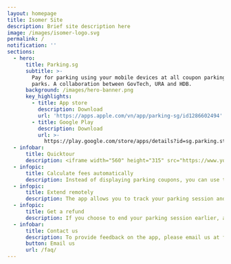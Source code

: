 ```yaml
---
layout: homepage
title: Isomer Site
description: Brief site description here
image: /images/isomer-logo.svg
permalink: /
notification: ''
sections:
  - hero:
      title: Parking.sg
      subtitle: >-
        Pay for parking using your mobile devices at all coupon parking car
        parks. A collaboration between GovTech, URA and HDB.
      background: /images/hero-banner.png
      key_highlights:
        - title: App store
          description: Download
          url: 'https://apps.apple.com/vn/app/parking-sg/id1286602494'
        - title: Google Play
          description: Download
          url: >-
            https://play.google.com/store/apps/details?id=sg.parking.streetsmart&hl=en
  - infobar:
      title: Quicktour
      description: <iframe width="560" height="315" src="https://www.youtube.com/embed/W1bxtVwuZr0" frameborder="0" allow="accelerometer; autoplay; clipboard-write; encrypted-media; gyroscope; picture-in-picture" allowfullscreen></iframe>
  - infopic:
      title: Calculate fees automatically
      description: Instead of displaying parking coupons, you can use the app to key in your vehicle number, select the car park and indicate your parking duration. The app will automatically calculate the charges you have to pay using your credit or debit card.
  - infopic:
      title: Extend remotely
      description: The app allows you to track your parking session and receive notifications when it is expiring. You can extend your parking duration at your own time and convenience, without having to return to your vehicle to add more coupons.
  - infopic:
      title: Get a refund
      description: If you choose to end your parking session earlier, a refund calculated on a per minute basis will be given.
  - infobar:
      title: Contact us
      description: To provide feedback on the app, please email us at feedback@parking.sg. The feedback link is also available through the app.
      button: Email us
      url: /faq/
---
```

